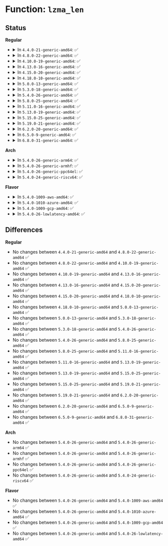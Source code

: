# Function: <code>lzma_len</code>

## Status
<b>Regular</b>
<ul>
<li>
<details>
<summary>In <code>4.4.0-21-generic-amd64</code>: ✅</summary>

```c
void lzma_len(struct xz_dec_lzma2 * s, struct lzma_len_dec * l, uint32_t pos_state)
```

```json
{
  "name": "lzma_len",
  "collision_type": "Unique Static",
  "inline_type": "No",
  "funcs": [
    {
      "addr": 18446744071583102832,
      "name": "lzma_len",
      "external": false,
      "loc": "lib/xz/xz_dec_lzma2.c:619",
      "file": "lib/xz/xz_dec_lzma2.c",
      "inline": "seen, unknown",
      "caller_inline": [],
      "caller_func": [
        "lib/xz/xz_dec_lzma2.c:lzma_main",
        "lib/xz/xz_dec_lzma2.c:lzma_main"
      ]
    }
  ],
  "symbols": [
    {
      "addr": 18446744071583102832,
      "name": "lzma_len",
      "section": ".text",
      "bind": "STB_LOCAL",
      "size": 558
    }
  ]
}
```
</details>
</li>
<li>
<details>
<summary>In <code>4.8.0-22-generic-amd64</code>: ✅</summary>

```c
void lzma_len(struct xz_dec_lzma2 * s, struct lzma_len_dec * l, uint32_t pos_state)
```

```json
{
  "name": "lzma_len",
  "collision_type": "Unique Static",
  "inline_type": "No",
  "funcs": [
    {
      "addr": 18446744071583397040,
      "name": "lzma_len",
      "external": false,
      "loc": "lib/xz/xz_dec_lzma2.c:619",
      "file": "lib/xz/xz_dec_lzma2.c",
      "inline": "seen, unknown",
      "caller_inline": [],
      "caller_func": [
        "lib/xz/xz_dec_lzma2.c:lzma_main",
        "lib/xz/xz_dec_lzma2.c:lzma_main"
      ]
    }
  ],
  "symbols": [
    {
      "addr": 18446744071583397040,
      "name": "lzma_len",
      "section": ".text",
      "bind": "STB_LOCAL",
      "size": 550
    }
  ]
}
```
</details>
</li>
<li>
<details>
<summary>In <code>4.10.0-19-generic-amd64</code>: ✅</summary>

```c
void lzma_len(struct xz_dec_lzma2 * s, struct lzma_len_dec * l, uint32_t pos_state)
```

```json
{
  "name": "lzma_len",
  "collision_type": "Unique Static",
  "inline_type": "No",
  "funcs": [
    {
      "addr": 18446744071583522416,
      "name": "lzma_len",
      "external": false,
      "loc": "lib/xz/xz_dec_lzma2.c:619",
      "file": "lib/xz/xz_dec_lzma2.c",
      "inline": "seen, unknown",
      "caller_inline": [],
      "caller_func": [
        "lib/xz/xz_dec_lzma2.c:lzma_main",
        "lib/xz/xz_dec_lzma2.c:lzma_main"
      ]
    }
  ],
  "symbols": [
    {
      "addr": 18446744071583522416,
      "name": "lzma_len",
      "section": ".text",
      "bind": "STB_LOCAL",
      "size": 550
    }
  ]
}
```
</details>
</li>
<li>
<details>
<summary>In <code>4.13.0-16-generic-amd64</code>: ✅</summary>

```c
void lzma_len(struct xz_dec_lzma2 * s, struct lzma_len_dec * l, uint32_t pos_state)
```

```json
{
  "name": "lzma_len",
  "collision_type": "Unique Static",
  "inline_type": "No",
  "funcs": [
    {
      "addr": 18446744071583560304,
      "name": "lzma_len",
      "external": false,
      "loc": "lib/xz/xz_dec_lzma2.c:619",
      "file": "lib/xz/xz_dec_lzma2.c",
      "inline": "seen, unknown",
      "caller_inline": [],
      "caller_func": [
        "lib/xz/xz_dec_lzma2.c:lzma_main",
        "lib/xz/xz_dec_lzma2.c:lzma_main"
      ]
    }
  ],
  "symbols": [
    {
      "addr": 18446744071583560304,
      "name": "lzma_len",
      "section": ".text",
      "bind": "STB_LOCAL",
      "size": 510
    }
  ]
}
```
</details>
</li>
<li>
<details>
<summary>In <code>4.15.0-20-generic-amd64</code>: ✅</summary>

```c
void lzma_len(struct xz_dec_lzma2 * s, struct lzma_len_dec * l, uint32_t pos_state)
```

```json
{
  "name": "lzma_len",
  "collision_type": "Unique Static",
  "inline_type": "No",
  "funcs": [
    {
      "addr": 18446744071583805584,
      "name": "lzma_len",
      "external": false,
      "loc": "lib/xz/xz_dec_lzma2.c:619",
      "file": "lib/xz/xz_dec_lzma2.c",
      "inline": "seen, unknown",
      "caller_inline": [],
      "caller_func": [
        "lib/xz/xz_dec_lzma2.c:lzma_main",
        "lib/xz/xz_dec_lzma2.c:lzma_main"
      ]
    }
  ],
  "symbols": [
    {
      "addr": 18446744071583805584,
      "name": "lzma_len",
      "section": ".text",
      "bind": "STB_LOCAL",
      "size": 510
    }
  ]
}
```
</details>
</li>
<li>
<details>
<summary>In <code>4.18.0-10-generic-amd64</code>: ✅</summary>

```c
void lzma_len(struct xz_dec_lzma2 * s, struct lzma_len_dec * l, uint32_t pos_state)
```

```json
{
  "name": "lzma_len",
  "collision_type": "Unique Static",
  "inline_type": "No",
  "funcs": [
    {
      "addr": 18446744071584012464,
      "name": "lzma_len",
      "external": false,
      "loc": "lib/xz/xz_dec_lzma2.c:619",
      "file": "lib/xz/xz_dec_lzma2.c",
      "inline": "seen, unknown",
      "caller_inline": [],
      "caller_func": [
        "lib/xz/xz_dec_lzma2.c:lzma_main",
        "lib/xz/xz_dec_lzma2.c:lzma_main"
      ]
    }
  ],
  "symbols": [
    {
      "addr": 18446744071584012464,
      "name": "lzma_len",
      "section": ".text",
      "bind": "STB_LOCAL",
      "size": 510
    }
  ]
}
```
</details>
</li>
<li>
<details>
<summary>In <code>5.0.0-13-generic-amd64</code>: ✅</summary>

```c
void lzma_len(struct xz_dec_lzma2 * s, struct lzma_len_dec * l, uint32_t pos_state)
```

```json
{
  "name": "lzma_len",
  "collision_type": "Unique Static",
  "inline_type": "No",
  "funcs": [
    {
      "addr": 18446744071584094096,
      "name": "lzma_len",
      "external": false,
      "loc": "lib/xz/xz_dec_lzma2.c:619",
      "file": "lib/xz/xz_dec_lzma2.c",
      "inline": "seen, unknown",
      "caller_inline": [],
      "caller_func": [
        "lib/xz/xz_dec_lzma2.c:lzma_main",
        "lib/xz/xz_dec_lzma2.c:lzma_main"
      ]
    }
  ],
  "symbols": [
    {
      "addr": 18446744071584094096,
      "name": "lzma_len",
      "section": ".text",
      "bind": "STB_LOCAL",
      "size": 510
    }
  ]
}
```
</details>
</li>
<li>
<details>
<summary>In <code>5.3.0-18-generic-amd64</code>: ✅</summary>

```c
void lzma_len(struct xz_dec_lzma2 * s, struct lzma_len_dec * l, uint32_t pos_state)
```

```json
{
  "name": "lzma_len",
  "collision_type": "Unique Static",
  "inline_type": "No",
  "funcs": [
    {
      "addr": 18446744071584282784,
      "name": "lzma_len",
      "external": false,
      "loc": "lib/xz/xz_dec_lzma2.c:619",
      "file": "lib/xz/xz_dec_lzma2.c",
      "inline": "seen, unknown",
      "caller_inline": [],
      "caller_func": [
        "lib/xz/xz_dec_lzma2.c:lzma_main",
        "lib/xz/xz_dec_lzma2.c:lzma_main"
      ]
    }
  ],
  "symbols": [
    {
      "addr": 18446744071584282784,
      "name": "lzma_len",
      "section": ".text",
      "bind": "STB_LOCAL",
      "size": 510
    }
  ]
}
```
</details>
</li>
<li>
<details>
<summary>In <code>5.4.0-26-generic-amd64</code>: ✅</summary>

```c
void lzma_len(struct xz_dec_lzma2 * s, struct lzma_len_dec * l, uint32_t pos_state)
```

```json
{
  "name": "lzma_len",
  "collision_type": "Unique Static",
  "inline_type": "No",
  "funcs": [
    {
      "addr": 18446744071584417584,
      "name": "lzma_len",
      "external": false,
      "loc": "lib/xz/xz_dec_lzma2.c:619",
      "file": "lib/xz/xz_dec_lzma2.c",
      "inline": "seen, unknown",
      "caller_inline": [],
      "caller_func": [
        "lib/xz/xz_dec_lzma2.c:lzma_main",
        "lib/xz/xz_dec_lzma2.c:lzma_main"
      ]
    }
  ],
  "symbols": [
    {
      "addr": 18446744071584417584,
      "name": "lzma_len",
      "section": ".text",
      "bind": "STB_LOCAL",
      "size": 510
    }
  ]
}
```
</details>
</li>
<li>
<details>
<summary>In <code>5.8.0-25-generic-amd64</code>: ✅</summary>

```c
void lzma_len(struct xz_dec_lzma2 * s, struct lzma_len_dec * l, uint32_t pos_state)
```

```json
{
  "name": "lzma_len",
  "collision_type": "Unique Static",
  "inline_type": "No",
  "funcs": [
    {
      "addr": 18446744071584979568,
      "name": "lzma_len",
      "external": false,
      "loc": "lib/xz/xz_dec_lzma2.c:619",
      "file": "lib/xz/xz_dec_lzma2.c",
      "inline": "seen, unknown",
      "caller_inline": [],
      "caller_func": [
        "lib/xz/xz_dec_lzma2.c:lzma_rep_match",
        "lib/xz/xz_dec_lzma2.c:lzma_match"
      ]
    }
  ],
  "symbols": [
    {
      "addr": 18446744071584979568,
      "name": "lzma_len",
      "section": ".text",
      "bind": "STB_LOCAL",
      "size": 508
    }
  ]
}
```
</details>
</li>
<li>
<details>
<summary>In <code>5.11.0-16-generic-amd64</code>: ✅</summary>

```c
void lzma_len(struct xz_dec_lzma2 * s, struct lzma_len_dec * l, uint32_t pos_state)
```

```json
{
  "name": "lzma_len",
  "collision_type": "Unique Static",
  "inline_type": "No",
  "funcs": [
    {
      "addr": 18446744071585101520,
      "name": "lzma_len",
      "external": false,
      "loc": "lib/xz/xz_dec_lzma2.c:619",
      "file": "lib/xz/xz_dec_lzma2.c",
      "inline": "seen, unknown",
      "caller_inline": [],
      "caller_func": [
        "lib/xz/xz_dec_lzma2.c:lzma_rep_match",
        "lib/xz/xz_dec_lzma2.c:lzma_match"
      ]
    }
  ],
  "symbols": [
    {
      "addr": 18446744071585101520,
      "name": "lzma_len",
      "section": ".text",
      "bind": "STB_LOCAL",
      "size": 513
    }
  ]
}
```
</details>
</li>
<li>
<details>
<summary>In <code>5.13.0-19-generic-amd64</code>: ✅</summary>

```c
void lzma_len(struct xz_dec_lzma2 * s, struct lzma_len_dec * l, uint32_t pos_state)
```

```json
{
  "name": "lzma_len",
  "collision_type": "Unique Static",
  "inline_type": "No",
  "funcs": [
    {
      "addr": 18446744071584981872,
      "name": "lzma_len",
      "external": false,
      "loc": "lib/xz/xz_dec_lzma2.c:619",
      "file": "lib/xz/xz_dec_lzma2.c",
      "inline": "seen, unknown",
      "caller_inline": [],
      "caller_func": [
        "lib/xz/xz_dec_lzma2.c:lzma_rep_match",
        "lib/xz/xz_dec_lzma2.c:lzma_match"
      ]
    }
  ],
  "symbols": [
    {
      "addr": 18446744071584981872,
      "name": "lzma_len",
      "section": ".text",
      "bind": "STB_LOCAL",
      "size": 510
    }
  ]
}
```
</details>
</li>
<li>
<details>
<summary>In <code>5.15.0-25-generic-amd64</code>: ✅</summary>

```c
void lzma_len(struct xz_dec_lzma2 * s, struct lzma_len_dec * l, uint32_t pos_state)
```

```json
{
  "name": "lzma_len",
  "collision_type": "Unique Static",
  "inline_type": "No",
  "funcs": [
    {
      "addr": 18446744071585421440,
      "name": "lzma_len",
      "external": false,
      "loc": "lib/xz/xz_dec_lzma2.c:636",
      "file": "lib/xz/xz_dec_lzma2.c",
      "inline": "seen, unknown",
      "caller_inline": [],
      "caller_func": [
        "lib/xz/xz_dec_lzma2.c:lzma_rep_match",
        "lib/xz/xz_dec_lzma2.c:lzma_match"
      ]
    }
  ],
  "symbols": [
    {
      "addr": 18446744071585421440,
      "name": "lzma_len",
      "section": ".text",
      "bind": "STB_LOCAL",
      "size": 570
    }
  ]
}
```
</details>
</li>
<li>
<details>
<summary>In <code>5.19.0-21-generic-amd64</code>: ✅</summary>

```c
void lzma_len(struct xz_dec_lzma2 * s, struct lzma_len_dec * l, uint32_t pos_state)
```

```json
{
  "name": "lzma_len",
  "collision_type": "Unique Static",
  "inline_type": "No",
  "funcs": [
    {
      "addr": 18446744071586559568,
      "name": "lzma_len",
      "external": false,
      "loc": "lib/xz/xz_dec_lzma2.c:651",
      "file": "lib/xz/xz_dec_lzma2.c",
      "inline": "seen, unknown",
      "caller_inline": [],
      "caller_func": [
        "lib/xz/xz_dec_lzma2.c:lzma_rep_match",
        "lib/xz/xz_dec_lzma2.c:lzma_match"
      ]
    }
  ],
  "symbols": [
    {
      "addr": 18446744071586559568,
      "name": "lzma_len",
      "section": ".text",
      "bind": "STB_LOCAL",
      "size": 596
    }
  ]
}
```
</details>
</li>
<li>
<details>
<summary>In <code>6.2.0-20-generic-amd64</code>: ✅</summary>

```c
void lzma_len(struct xz_dec_lzma2 * s, struct lzma_len_dec * l, uint32_t pos_state)
```

```json
{
  "name": "lzma_len",
  "collision_type": "Unique Static",
  "inline_type": "No",
  "funcs": [
    {
      "addr": 18446744071587793584,
      "name": "lzma_len",
      "external": false,
      "loc": "lib/xz/xz_dec_lzma2.c:651",
      "file": "lib/xz/xz_dec_lzma2.c",
      "inline": "seen, unknown",
      "caller_inline": [],
      "caller_func": [
        "lib/xz/xz_dec_lzma2.c:lzma_rep_match",
        "lib/xz/xz_dec_lzma2.c:lzma_match"
      ]
    }
  ],
  "symbols": [
    {
      "addr": 18446744071587793584,
      "name": "lzma_len",
      "section": ".text",
      "bind": "STB_LOCAL",
      "size": 596
    }
  ]
}
```
</details>
</li>
<li>
<details>
<summary>In <code>6.5.0-9-generic-amd64</code>: ✅</summary>

```c
void lzma_len(struct xz_dec_lzma2 * s, struct lzma_len_dec * l, uint32_t pos_state)
```

```json
{
  "name": "lzma_len",
  "collision_type": "Unique Static",
  "inline_type": "No",
  "funcs": [
    {
      "addr": 18446744071588064928,
      "name": "lzma_len",
      "external": false,
      "loc": "lib/xz/xz_dec_lzma2.c:651",
      "file": "lib/xz/xz_dec_lzma2.c",
      "inline": "seen, unknown",
      "caller_inline": [],
      "caller_func": [
        "lib/xz/xz_dec_lzma2.c:lzma_rep_match",
        "lib/xz/xz_dec_lzma2.c:lzma_match"
      ]
    }
  ],
  "symbols": [
    {
      "addr": 18446744071588064928,
      "name": "lzma_len",
      "section": ".text",
      "bind": "STB_LOCAL",
      "size": 596
    }
  ]
}
```
</details>
</li>
<li>
<details>
<summary>In <code>6.8.0-31-generic-amd64</code>: ✅</summary>

```c
void lzma_len(struct xz_dec_lzma2 * s, struct lzma_len_dec * l, uint32_t pos_state)
```

```json
{
  "name": "lzma_len",
  "collision_type": "Unique Static",
  "inline_type": "No",
  "funcs": [
    {
      "addr": 18446744071588399760,
      "name": "lzma_len",
      "external": false,
      "loc": "lib/xz/xz_dec_lzma2.c:651",
      "file": "lib/xz/xz_dec_lzma2.c",
      "inline": "seen, unknown",
      "caller_inline": [],
      "caller_func": [
        "lib/xz/xz_dec_lzma2.c:lzma_rep_match",
        "lib/xz/xz_dec_lzma2.c:lzma_match"
      ]
    }
  ],
  "symbols": [
    {
      "addr": 18446744071588399760,
      "name": "lzma_len",
      "section": ".text",
      "bind": "STB_LOCAL",
      "size": 596
    }
  ]
}
```
</details>
</li>
</ul>
<b>Arch</b>
<ul>
<li>
<details>
<summary>In <code>5.4.0-26-generic-arm64</code>: ✅</summary>

```c
void lzma_len(struct xz_dec_lzma2 * s, struct lzma_len_dec * l, uint32_t pos_state)
```

```json
{
  "name": "lzma_len",
  "collision_type": "Unique Static",
  "inline_type": "No",
  "funcs": [
    {
      "addr": 18446603336496301720,
      "name": "lzma_len",
      "external": false,
      "loc": "lib/xz/xz_dec_lzma2.c:619",
      "file": "lib/xz/xz_dec_lzma2.c",
      "inline": "seen, unknown",
      "caller_inline": [],
      "caller_func": [
        "lib/xz/xz_dec_lzma2.c:lzma_main",
        "lib/xz/xz_dec_lzma2.c:lzma_main"
      ]
    }
  ],
  "symbols": [
    {
      "addr": 18446603336496301720,
      "name": "lzma_len",
      "section": ".text",
      "bind": "STB_LOCAL",
      "size": 504
    }
  ]
}
```
</details>
</li>
<li>
<details>
<summary>In <code>5.4.0-26-generic-armhf</code>: ✅</summary>

```c
void lzma_len(struct xz_dec_lzma2 * s, struct lzma_len_dec * l, uint32_t pos_state)
```

```json
{
  "name": "lzma_len",
  "collision_type": "Unique Static",
  "inline_type": "No",
  "funcs": [
    {
      "addr": 3229638424,
      "name": "lzma_len",
      "external": false,
      "loc": "lib/xz/xz_dec_lzma2.c:619",
      "file": "lib/xz/xz_dec_lzma2.c",
      "inline": "seen, unknown",
      "caller_inline": [],
      "caller_func": [
        "lib/xz/xz_dec_lzma2.c:lzma_main",
        "lib/xz/xz_dec_lzma2.c:lzma_main"
      ]
    }
  ],
  "symbols": [
    {
      "addr": 3229638424,
      "name": "lzma_len",
      "section": ".text",
      "bind": "STB_LOCAL",
      "size": 472
    }
  ]
}
```
</details>
</li>
<li>
<details>
<summary>In <code>5.4.0-26-generic-ppc64el</code>: ✅</summary>

```c
void lzma_len(struct xz_dec_lzma2 * s, struct lzma_len_dec * l, uint32_t pos_state)
```

```json
{
  "name": "lzma_len",
  "collision_type": "Unique Static",
  "inline_type": "No",
  "funcs": [
    {
      "addr": 13835058055290609888,
      "name": "lzma_len",
      "external": false,
      "loc": "lib/xz/xz_dec_lzma2.c:619",
      "file": "lib/xz/xz_dec_lzma2.c",
      "inline": "seen, unknown",
      "caller_inline": [],
      "caller_func": [
        "lib/xz/xz_dec_lzma2.c:lzma_main",
        "lib/xz/xz_dec_lzma2.c:lzma_main"
      ]
    }
  ],
  "symbols": [
    {
      "addr": 13835058055290609888,
      "name": "lzma_len",
      "section": ".text",
      "bind": "STB_LOCAL",
      "size": 620
    }
  ]
}
```
</details>
</li>
<li>
<details>
<summary>In <code>5.4.0-24-generic-riscv64</code>: ✅</summary>

```c
void lzma_len(struct xz_dec_lzma2 * s, struct lzma_len_dec * l, uint32_t pos_state)
```

```json
{
  "name": "lzma_len",
  "collision_type": "Unique Static",
  "inline_type": "No",
  "funcs": [
    {
      "addr": 18446743936275358520,
      "name": "lzma_len",
      "external": false,
      "loc": "lib/xz/xz_dec_lzma2.c:619",
      "file": "lib/xz/xz_dec_lzma2.c",
      "inline": "seen, unknown",
      "caller_inline": [],
      "caller_func": [
        "lib/xz/xz_dec_lzma2.c:lzma_main",
        "lib/xz/xz_dec_lzma2.c:lzma_main"
      ]
    }
  ],
  "symbols": [
    {
      "addr": 18446743936275358520,
      "name": "lzma_len",
      "section": ".text",
      "bind": "STB_LOCAL",
      "size": 490
    }
  ]
}
```
</details>
</li>
</ul>
<b>Flavor</b>
<ul>
<li>
<details>
<summary>In <code>5.4.0-1009-aws-amd64</code>: ✅</summary>

```c
void lzma_len(struct xz_dec_lzma2 * s, struct lzma_len_dec * l, uint32_t pos_state)
```

```json
{
  "name": "lzma_len",
  "collision_type": "Unique Static",
  "inline_type": "No",
  "funcs": [
    {
      "addr": 18446744071584386320,
      "name": "lzma_len",
      "external": false,
      "loc": "lib/xz/xz_dec_lzma2.c:619",
      "file": "lib/xz/xz_dec_lzma2.c",
      "inline": "seen, unknown",
      "caller_inline": [],
      "caller_func": [
        "lib/xz/xz_dec_lzma2.c:lzma_main",
        "lib/xz/xz_dec_lzma2.c:lzma_main"
      ]
    }
  ],
  "symbols": [
    {
      "addr": 18446744071584386320,
      "name": "lzma_len",
      "section": ".text",
      "bind": "STB_LOCAL",
      "size": 510
    }
  ]
}
```
</details>
</li>
<li>
<details>
<summary>In <code>5.4.0-1010-azure-amd64</code>: ✅</summary>

```c
void lzma_len(struct xz_dec_lzma2 * s, struct lzma_len_dec * l, uint32_t pos_state)
```

```json
{
  "name": "lzma_len",
  "collision_type": "Unique Static",
  "inline_type": "No",
  "funcs": [
    {
      "addr": 18446744071584321520,
      "name": "lzma_len",
      "external": false,
      "loc": "lib/xz/xz_dec_lzma2.c:619",
      "file": "lib/xz/xz_dec_lzma2.c",
      "inline": "seen, unknown",
      "caller_inline": [],
      "caller_func": [
        "lib/xz/xz_dec_lzma2.c:lzma_main",
        "lib/xz/xz_dec_lzma2.c:lzma_main"
      ]
    }
  ],
  "symbols": [
    {
      "addr": 18446744071584321520,
      "name": "lzma_len",
      "section": ".text",
      "bind": "STB_LOCAL",
      "size": 510
    }
  ]
}
```
</details>
</li>
<li>
<details>
<summary>In <code>5.4.0-1009-gcp-amd64</code>: ✅</summary>

```c
void lzma_len(struct xz_dec_lzma2 * s, struct lzma_len_dec * l, uint32_t pos_state)
```

```json
{
  "name": "lzma_len",
  "collision_type": "Unique Static",
  "inline_type": "No",
  "funcs": [
    {
      "addr": 18446744071584369232,
      "name": "lzma_len",
      "external": false,
      "loc": "lib/xz/xz_dec_lzma2.c:619",
      "file": "lib/xz/xz_dec_lzma2.c",
      "inline": "seen, unknown",
      "caller_inline": [],
      "caller_func": [
        "lib/xz/xz_dec_lzma2.c:lzma_main",
        "lib/xz/xz_dec_lzma2.c:lzma_main"
      ]
    }
  ],
  "symbols": [
    {
      "addr": 18446744071584369232,
      "name": "lzma_len",
      "section": ".text",
      "bind": "STB_LOCAL",
      "size": 510
    }
  ]
}
```
</details>
</li>
<li>
<details>
<summary>In <code>5.4.0-26-lowlatency-amd64</code>: ✅</summary>

```c
void lzma_len(struct xz_dec_lzma2 * s, struct lzma_len_dec * l, uint32_t pos_state)
```

```json
{
  "name": "lzma_len",
  "collision_type": "Unique Static",
  "inline_type": "No",
  "funcs": [
    {
      "addr": 18446744071584475264,
      "name": "lzma_len",
      "external": false,
      "loc": "lib/xz/xz_dec_lzma2.c:619",
      "file": "lib/xz/xz_dec_lzma2.c",
      "inline": "seen, unknown",
      "caller_inline": [],
      "caller_func": [
        "lib/xz/xz_dec_lzma2.c:lzma_main",
        "lib/xz/xz_dec_lzma2.c:lzma_main"
      ]
    }
  ],
  "symbols": [
    {
      "addr": 18446744071584475264,
      "name": "lzma_len",
      "section": ".text",
      "bind": "STB_LOCAL",
      "size": 510
    }
  ]
}
```
</details>
</li>
</ul>

## Differences
<b>Regular</b>
<ul>
<li>
No changes between <code>4.4.0-21-generic-amd64</code> and <code>4.8.0-22-generic-amd64</code> ✅
</li>
<li>
No changes between <code>4.8.0-22-generic-amd64</code> and <code>4.10.0-19-generic-amd64</code> ✅
</li>
<li>
No changes between <code>4.10.0-19-generic-amd64</code> and <code>4.13.0-16-generic-amd64</code> ✅
</li>
<li>
No changes between <code>4.13.0-16-generic-amd64</code> and <code>4.15.0-20-generic-amd64</code> ✅
</li>
<li>
No changes between <code>4.15.0-20-generic-amd64</code> and <code>4.18.0-10-generic-amd64</code> ✅
</li>
<li>
No changes between <code>4.18.0-10-generic-amd64</code> and <code>5.0.0-13-generic-amd64</code> ✅
</li>
<li>
No changes between <code>5.0.0-13-generic-amd64</code> and <code>5.3.0-18-generic-amd64</code> ✅
</li>
<li>
No changes between <code>5.3.0-18-generic-amd64</code> and <code>5.4.0-26-generic-amd64</code> ✅
</li>
<li>
No changes between <code>5.4.0-26-generic-amd64</code> and <code>5.8.0-25-generic-amd64</code> ✅
</li>
<li>
No changes between <code>5.8.0-25-generic-amd64</code> and <code>5.11.0-16-generic-amd64</code> ✅
</li>
<li>
No changes between <code>5.11.0-16-generic-amd64</code> and <code>5.13.0-19-generic-amd64</code> ✅
</li>
<li>
No changes between <code>5.13.0-19-generic-amd64</code> and <code>5.15.0-25-generic-amd64</code> ✅
</li>
<li>
No changes between <code>5.15.0-25-generic-amd64</code> and <code>5.19.0-21-generic-amd64</code> ✅
</li>
<li>
No changes between <code>5.19.0-21-generic-amd64</code> and <code>6.2.0-20-generic-amd64</code> ✅
</li>
<li>
No changes between <code>6.2.0-20-generic-amd64</code> and <code>6.5.0-9-generic-amd64</code> ✅
</li>
<li>
No changes between <code>6.5.0-9-generic-amd64</code> and <code>6.8.0-31-generic-amd64</code> ✅
</li>
</ul>
<b>Arch</b>
<ul>
<li>
No changes between <code>5.4.0-26-generic-amd64</code> and <code>5.4.0-26-generic-arm64</code> ✅
</li>
<li>
No changes between <code>5.4.0-26-generic-amd64</code> and <code>5.4.0-26-generic-armhf</code> ✅
</li>
<li>
No changes between <code>5.4.0-26-generic-amd64</code> and <code>5.4.0-26-generic-ppc64el</code> ✅
</li>
<li>
No changes between <code>5.4.0-26-generic-amd64</code> and <code>5.4.0-24-generic-riscv64</code> ✅
</li>
</ul>
<b>Flavor</b>
<ul>
<li>
No changes between <code>5.4.0-26-generic-amd64</code> and <code>5.4.0-1009-aws-amd64</code> ✅
</li>
<li>
No changes between <code>5.4.0-26-generic-amd64</code> and <code>5.4.0-1010-azure-amd64</code> ✅
</li>
<li>
No changes between <code>5.4.0-26-generic-amd64</code> and <code>5.4.0-1009-gcp-amd64</code> ✅
</li>
<li>
No changes between <code>5.4.0-26-generic-amd64</code> and <code>5.4.0-26-lowlatency-amd64</code> ✅
</li>
</ul>
